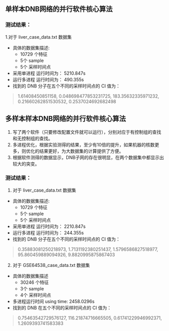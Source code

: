 ## 单样本DNB网络的并行软件核心算法

### 测试结果：

1.对于 liver_case_data.txt 数据集

- 具体的数据集描述:
    - 10729 个特征
    - 5个 sample
    - 5个 采样时间点
- 采用单进程 运行时间为： 5210.847s
- 运行多进程 运行时间为： 490.355s
- 找到的 DNB 分子在五个不同的采样时间点的 CI 值为： 

> 1.61408450851158, 0.048698477853231725, 183.35632335971232, 0.21660262851530532, 0.2537024692682498



## 多样本样本DNB网络的并行软件核心算法

1. 写了两个软件（只要修改配置文件就可以运行），分别对应于有控制组的查找和无控制组的查找。
2. 多进程优化，根据实验测得的结果，至少有10倍的提升，如果机器的核数更多，则优化的结果更好，为大数据集的计算提供了方便。
3. 根据软件测得的数据显示，DNB子网的存在很明显，在两个数据集中都显示出较大的突变。


### 测试结果：

1. 对于 liver_case_data.txt 数据集

- 具体的数据集描述:
    - 10729 个特征
    - 5个 sample
    - 5个 采样时间点
- 采用单进程 运行时间为： 2210.847s
- 运行多进程 运行时间为： 244.355s
- 找到的 DNB 分子在五个不同的采样时间点的 CI 值为： 

> 0.35883081250218973, 1.7131192380251437, 1.5796586827518977, 95.860459889094926,  9.8820995875867403




2. 对于 GSE64538_case_data.txt 数据集
- 具体的数据集描述
    - 30246 个特征
    - 3个 sample
    - 4个 采样时间点
- 多进程运行时间 using time: 2458.0296s 
- 找到的 DNB 在五个不同的采样时间点的 CI 值为：

> 0.75463542729576127, 116.21874716665505, 0.61741229946992371, 1.2609393741583383 

